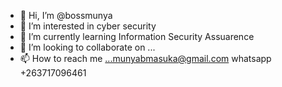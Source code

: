 - 👋 Hi, I’m @bossmunya
- 👀 I’m interested in cyber security
- 🌱 I’m currently learning Information Security Assuarence 
- 💞️ I’m looking to collaborate on ...
- 📫 How to reach me ...munyabmasuka@gmail.com whatsapp +263717096461

<!---
bossmunya/bossmunya is a ✨ special ✨ repository because its `README.md` (this file) appears on your GitHub profile.
You can click the Preview link to take a look at your changes.
--->
